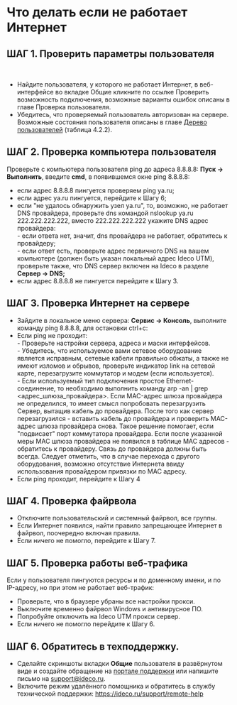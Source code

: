 # Что делать если не работает Интернет

## ШАГ 1. Проверить параметры пользователя

 

  - Найдите пользователя, у которого не работает Интернет, в
    веб-интерфейсе во вкладке Общие кликните по ссылке
    Проверить возможность подключения, возможные варианты ошибок
    описаны в главе Проверка пользователя.
  - Убедитесь, что проверяемый пользователь авторизован на сервере.
    Возможные состояния пользователя описаны в главе [Дерево
    пользователей](Дерево_пользователей) (таблица 4.2.2).

## ШАГ 2. Проверка компьютера пользователя

Проверьте с компьютера пользователя ping до адреса 8.8.8.8: **Пуск -\>
Выполнить**, введите **cmd**, в появившемся окне ping 8.8.8.8:

  - если адрес 8.8.8.8 пингуется проверяем ping ya.ru;
  - если адрес ya.ru пингуется, перейдите к Шагу 6;
  - если "не удалось обнаружить узел ya.ru", то, возможно, не работает
    DNS провайдера, проверьте dns командой nslookup ya.ru
    222.222.222.222, вместо 222.222.222.222 укажите DNS адрес
    провайдера:  
    \- если ответа нет, значит, dns провайдера не работает, обратитесь к
    провайдеру;  
    \- если ответ есть, проверьте адрес первичного DNS на вашем
    компьютере (должен быть указан локальный адрес Ideco UTM),
    проверьте также, что DNS сервер включен на Ideco в разделе **Сервер
    -\> DNS;**
  - если адрес 8.8.8.8 не пингуется перейдите к Шагу 3.

## ШАГ 3. Проверка Интернет на сервере

  - Зайдите в локальное меню сервера: **Сервис -\> Консоль**, выполните
    команду ping 8.8.8.8, для остановки ctrl+c:
  - Если ping не проходит:  
    \- Проверьте настройки сервера, адреса и маски интерфейсов.  
    \- Убедитесь, что используемое вами сетевое оборудование является
    исправным, сетевые кабели правильно обжаты, а также не имеют
    изломов и обрывов, проверьте индикатор link на сетевой карте,
    перезагрузите коммутатор и модем (если используется).  
    \- Если используемый тип подключения простое Ethernet-соединение, то
    необходимо выполнить команду arp -an | grep
    \<адрес\_шлюза\_провайдера\>. Если MAC-адрес
    шлюза провайдера не определился, то имеет смысл попробовать
    перезагрузить Сервер, вытащив кабель до провайдера. После того
    как сервер перезагрузился - вставить кабель до провайдера и
    проверить MAC-адрес шлюза провайдера снова. Такое решение
    помогает, если "подвисает" порт коммутатора провайдера. Если
    после указанной меры MAC шлюза провайдера не появился в таблице
    MAC адресов - обратитесь к провайдеру. Связь до провайдера должны
    быть всегда. Следует отметить, что в случае перехода с другого
    оборудования, возможно отсутствие Интернета ввиду использования
    провайдером привязки по MAC адресу.
  - Если ping проходит, перейдите к Шагу 4

## ШАГ 4. Проверка файрвола

  - Отключите пользовательский и системный файрвол, все группы.
  - Если Интернет появился, найти правило запрещающее Интернет в
    файрвол, поочередно включая правила.
  - Если ничего не помогло, перейдите к Шагу 7.

## ШАГ 5. Проверка работы веб-трафика

Если у пользователя пингуются ресурсы и по доменному имени, и по
IP-адресу, но при этом не работает веб-трафик:

  - Проверьте, что в браузере убраны все настройки прокси.
  - Выключите временно файрвол Windows и антивирусное ПО.
  - Попробуйте отключить на Ideco UTM прокси сервер.
  - Если ничего не помогло перейдите к Шагу 6.

## ШАГ 6. Обратитесь в техподдержку.

  - Cделайте скриншоты вкладки **Общие** пользователя в развёрнутом виде
    и создайте обращение на [портале
    поддержки](https://helpdesk.ideco.ru/) или напишите письмо
    на <support@ideco.ru>.
  - Включите режим удалённого помощника и обратитесь в службу
    технической поддержки:
    <https://ideco.ru/support/remote-help>

